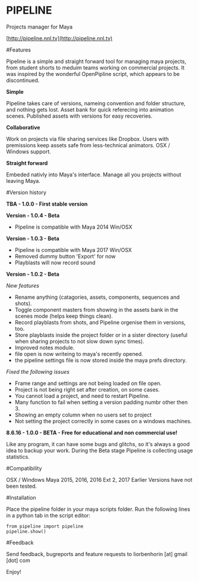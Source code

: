 # PIPELINE
Projects manager for Maya

[http://pipeline.nnl.tv](http://pipeline.nnl.tv)

#Features

Pipeline is a simple and straight forward tool for managing maya projects,
from student shorts to meduim teams working on commercial projects.
It was inspired by the wonderful OpenPipline script, which appears to be discontinued.

**Simple**

Pipeline takes care of versions, nameing convention and folder structure, and nothing gets lost.
Asset bank for quick referecing into animation scenes.
Published assets with versions for easy recoveries.

**Collaborative**

Work on projects via file sharing services like Dropbox.
Users with premissions keep assets safe from less-technical animators.
OSX / Windows support.

**Straight forward**

Embeded nativly into Maya's interface.
Manage all you projects without leaving Maya.


#Version history

**TBA - 1.0.0 - First stable version**

**Version - 1.0.4 - Beta**

* Pipeline is compatible with Maya 2014 Win/OSX

**Version - 1.0.3 - Beta**

* Pipeline is compatible with Maya 2017 Win/OSX
* Removed dummy button 'Export' for now
* Playblasts will now record sound

**Version - 1.0.2 - Beta**

*New features*

* Rename anything (catagories, assets, components, sequences and shots).
* Toggle component masters from showing in the assets bank in the scenes mode (helps keep things clean).
* Record playblasts from shots, and Pipeline orgenise them in versions, too.
* Store playblasts inside the project folder or in a sister directory (useful when sharing projects to not slow down sync times).
* Improved notes module.
* file open is now writeing to maya's recently opened.
* the pipeline settings file is now stored inside the maya prefs directory.

*Fixed the following issues*

* Frame range and settings are not being loaded on file open.
* Project is not being right set after creation, on some cases.
* You cannot load a project, and need to restart Pipeline.
* Many function to fail when setting a version padding numbr other then 3.
* Showing an empty column when no users set to project
* Not setting the project correctly in some cases on a windows machines.


**8.6.16 - 1.0.0 - BETA - Free for educational and non commercial use!**

Like any program, it can have some bugs and glitchs,
so it's always a good idea to backup your work.
During the Beta stage Pipeline is collecting usage statistics.


#Compatibility

OSX / Windows
Maya 2015, 2016, 2016 Ext 2, 2017
Earlier Versions have not been tested.

#Installation

Place the pipeline folder in your maya scripts folder.
Run the following lines in a python tab in the script editor:
```
from pipeline import pipeline
pipeline.show()
```

#Feedback

Send feedback, bugreports and feature requests to liorbenhorin [at] gmail [dot] com

Enjoy!
